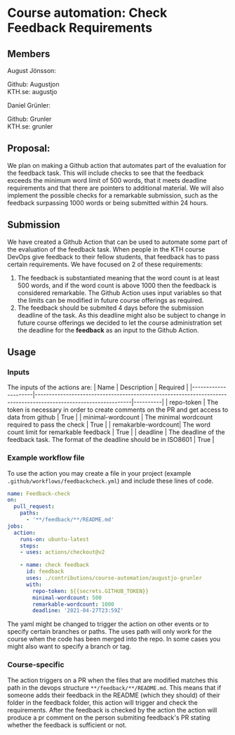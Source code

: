 # Course automation: Check Feedback Requirements

## Members
August Jönsson: 

Github: Augustjon  
KTH.se: augustjo

Daniel Grünler:

Github: Grunler  
KTH.se: grunler

## Proposal:
We plan on making a Github action that automates part of the evaluation for the feedback task. 
This will include checks to see that the feedback exceeds the minimum word limit of 500 words, that it meets deadline requirements and that there are pointers to additional material.
We will also implement the possible checks for a remarkable submission, such as the feedback surpassing 1000 words or being submitted within 24 hours.

## Submission

We have created a Github Action that can be used to automate some part of the evaluation of the feedback task. When people in the KTH course DevOps give feedback to their fellow students, that feedback has to pass certain requirements. We have focused on 2 of these requirements: 
1. The feedback is substantiated meaning that the word count is at least 500 words, and if the word count is above 1000 then the feedback is considered remarkable. The Github Action uses input variables so that the limits can be modified in future course offerings as required. 
2. The feedback should be submited 4 days before the submission deadline of the task. As this deadline might also be subject to change in future course offerings we decided to let the course administration set the deadline for the **feedback** as an input to the Github Action.

## Usage
### Inputs
The inputs of the actions are:
| Name                | Description                                                                                                    | Required |
|---------------------|----------------------------------------------------------------------------------------------------------------|----------|
| repo-token          | The token is necessary in order to create comments on the PR and get access to data from github                | True     |
| minimal-wordcount   | The minimal wordcount required to pass the check                                                               | True     |
| remakarble-wordcount| The word count limit for remarkable feedback                                                                   | True     |
| deadline            | The deadline of the feedback task. The format of the deadline should be in ISO8601                             | True     |


###  Example workflow file
To use the action you may create a file in your project (example `.github/workflows/feedbackcheck.yml`) and include these lines of code.
````yml
name: Feedback-check
on: 
  pull_request:
    paths:
      - '**/feedback/**/README.md'
jobs:
  action:
    runs-on: ubuntu-latest
    steps:
    - uses: actions/checkout@v2

    - name: check feedback
      id: feedback
      uses: ./contributions/course-automation/augustjo-grunler
      with:
        repo-token: ${{secrets.GITHUB_TOKEN}}
        minimal-wordcount: 500
        remarkable-wordcount: 1000
        deadline: '2021-04-27T23:59Z'
````

The yaml might be changed to trigger the action on other events or to specify certain branches or paths.
The uses path will only work for the course when the code has been merged into the repo. In some cases you might also want to specify a branch or tag.

### Course-specific
The action triggers on a PR when the files that are modified matches this path in the devops structure `**/feedback/**/README.md`. 
This means that if someone adds their feedback in the README (which they should) of their folder in the feedback folder, this action will trigger and check the requirements. After the feedback is checked by the action the action will produce a pr comment on the person submiting feedback's PR stating whether the feedback is sufficient or not.
